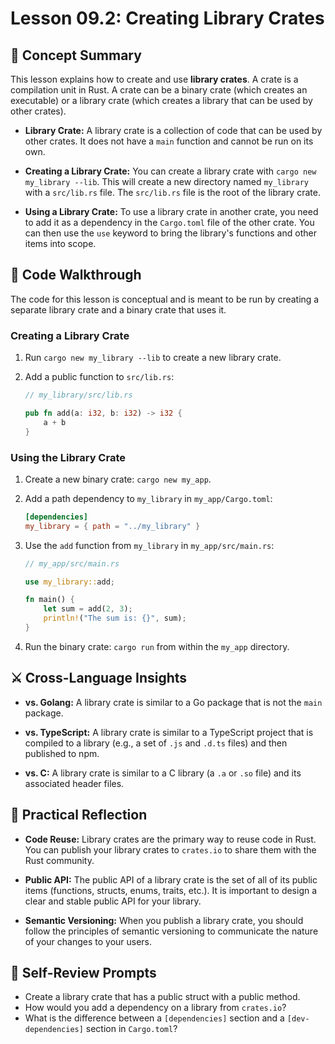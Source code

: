 # Lesson 09.2: Creating Library Crates

## 🧠 Concept Summary

This lesson explains how to create and use **library crates**. A crate is a compilation unit in Rust. A crate can be a binary crate (which creates an executable) or a library crate (which creates a library that can be used by other crates).

- **Library Crate:** A library crate is a collection of code that can be used by other crates. It does not have a `main` function and cannot be run on its own.

- **Creating a Library Crate:** You can create a library crate with `cargo new my_library --lib`. This will create a new directory named `my_library` with a `src/lib.rs` file. The `src/lib.rs` file is the root of the library crate.

- **Using a Library Crate:** To use a library crate in another crate, you need to add it as a dependency in the `Cargo.toml` file of the other crate. You can then use the `use` keyword to bring the library's functions and other items into scope.

## 🧩 Code Walkthrough

The code for this lesson is conceptual and is meant to be run by creating a separate library crate and a binary crate that uses it.

### Creating a Library Crate

1.  Run `cargo new my_library --lib` to create a new library crate.
2.  Add a public function to `src/lib.rs`:

    ```rust
    // my_library/src/lib.rs

    pub fn add(a: i32, b: i32) -> i32 {
        a + b
    }
    ```

### Using the Library Crate

1.  Create a new binary crate: `cargo new my_app`.
2.  Add a path dependency to `my_library` in `my_app/Cargo.toml`:

    ```toml
    [dependencies]
    my_library = { path = "../my_library" }
    ```

3.  Use the `add` function from `my_library` in `my_app/src/main.rs`:

    ```rust
    // my_app/src/main.rs

    use my_library::add;

    fn main() {
        let sum = add(2, 3);
        println!("The sum is: {}", sum);
    }
    ```

4.  Run the binary crate: `cargo run` from within the `my_app` directory.

## ⚔️ Cross-Language Insights

- **vs. Golang:** A library crate is similar to a Go package that is not the `main` package.

- **vs. TypeScript:** A library crate is similar to a TypeScript project that is compiled to a library (e.g., a set of `.js` and `.d.ts` files) and then published to npm.

- **vs. C:** A library crate is similar to a C library (a `.a` or `.so` file) and its associated header files.

## 🚀 Practical Reflection

- **Code Reuse:** Library crates are the primary way to reuse code in Rust. You can publish your library crates to `crates.io` to share them with the Rust community.

- **Public API:** The public API of a library crate is the set of all of its public items (functions, structs, enums, traits, etc.). It is important to design a clear and stable public API for your library.

- **Semantic Versioning:** When you publish a library crate, you should follow the principles of semantic versioning to communicate the nature of your changes to your users.

## 🧩 Self-Review Prompts

- Create a library crate that has a public struct with a public method.
- How would you add a dependency on a library from `crates.io`?
- What is the difference between a `[dependencies]` section and a `[dev-dependencies]` section in `Cargo.toml`?
